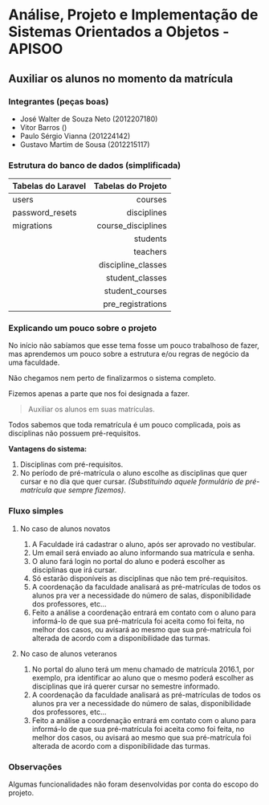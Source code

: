 # Análise, Projeto e Implementação de Sistemas Orientados a Objetos - APISOO
## Auxiliar os alunos no momento da matrícula

### Integrantes (peças boas)

* José Walter de Souza Neto (2012207180)
* Vitor Barros ()
* Paulo Sérgio Vianna (201224142)
* Gustavo Martim de Sousa (2012215117)

### Estrutura do banco de dados (simplificada)

| Tabelas do Laravel | Tabelas do Projeto |
| ------------------ | ------------------:|
| users              | courses            |
| password_resets    | disciplines        |
| migrations         | course_disciplines |
|                    | students           |
|                    | teachers           |
|                    | discipline_classes |
|                    | student_classes    |
|                    | student_courses    |
|                    | pre_registrations  |

### Explicando um pouco sobre o projeto

No início não sabíamos que esse tema fosse um pouco trabalhoso de fazer, mas aprendemos um pouco sobre a estrutura e/ou regras de negócio da uma faculdade.

Não chegamos nem perto de finalizarmos o sistema completo.

Fizemos apenas a parte que nos foi designada a fazer.

> Auxiliar os alunos em suas matrículas.

Todos sabemos que toda rematrícula é um pouco complicada, pois as disciplinas não possuem pré-requisitos.

**Vantagens do sistema:**

1. Disciplinas com pré-requisitos.
2. No período de pré-matrícula o aluno escolhe as disciplinas que quer cursar e no dia que quer cursar. *(Substituindo aquele formulário de pré-matrícula que sempre fizemos)*.

### Fluxo simples

1. No caso de alunos novatos

    1. A Faculdade irá cadastrar o aluno, após ser aprovado no vestibular.
    2. Um email será enviado ao aluno informando sua matrícula e senha.
    3. O aluno fará login no portal do aluno e poderá escolher as disciplinas que irá cursar.
    4. Só estarão disponíveis as disciplinas que não tem pré-requisitos.
    5. A coordenação da faculdade analisará as pré-matrículas de todos os alunos pra ver a necessidade do número de salas, disponibilidade dos professores, etc...
    6. Feito a análise a coordenação entrará em contato com o aluno para informá-lo de que sua pré-matrícula foi aceita como foi feita, no melhor dos casos, ou avisará ao mesmo que sua pré-matrícula foi alterada de acordo com a disponibilidade das turmas.

2. No caso de alunos veteranos

    1. No portal do aluno terá um menu chamado de matrícula 2016.1, por exemplo, pra identificar ao aluno que o mesmo poderá escolher as disciplinas que irá querer cursar no semestre informado.
    2. A coordenação da faculdade analisará as pré-matrículas de todos os alunos pra ver a necessidade do número de salas, disponibilidade dos professores, etc...
    3. Feito a análise a coordenação entrará em contato com o aluno para informá-lo de que sua pré-matrícula foi aceita como foi feita, no melhor dos casos, ou avisará ao mesmo que sua pré-matrícula foi alterada de acordo com a disponibilidade das turmas.

### Observações

Algumas funcionalidades não foram desenvolvidas por conta do escopo do projeto.